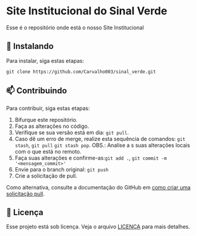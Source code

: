 # Site Institucional do Sinal Verde

Esse é o repositório onde está o nosso Site Institucional

## 🚀 Instalando 

Para instalar, siga estas etapas:

```
git clone https://github.com/Carvalho003/sinal_verde.git
```

## 📫 Contribuindo

Para contribuir, siga estas etapas:

1. Bifurque este repositório.
2. Faça as alterações no código.
3. Verifique se sua versão está em dia: `git pull`.
4. Caso dê um erro de merge, realize esta sequência de comandos: `git stash`, `git pull`  `git stash pop`. OBS.: Analise a s suas alterações locais com o que está no remoto.
5. Faça suas alterações e confirme-as:`git add .`, `git commit -m '<mensagem_commit>'`
6. Envie para o branch original: `git push`
7. Crie a solicitação de pull.

Como alternativa, consulte a documentação do GitHub em [como criar uma solicitação pull](https://help.github.com/en/github/collaborating-with-issues-and-pull-requests/creating-a-pull-request).

## 📝 Licença

Esse projeto está sob licença. Veja o arquivo [LICENÇA](LICENSE.md) para mais detalhes.

